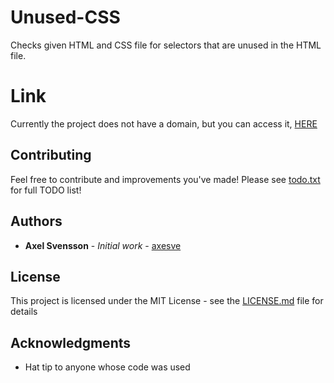 # Unused-CSS

Checks given HTML and CSS file for selectors that are unused in the HTML file.

# Link

Currently the project does not have a domain, but you can access it,
[HERE](https://axesve.github.io/unused-css/)


## Contributing

Feel free to contribute and improvements you've made!
Please see [todo.txt](todo.txt) for full TODO list!

## Authors

* **Axel Svensson** - *Initial work* - [axesve](https://github.com/axesve)

## License

This project is licensed under the MIT License - see the [LICENSE.md](LICENSE.md) file for details

## Acknowledgments

* Hat tip to anyone whose code was used
